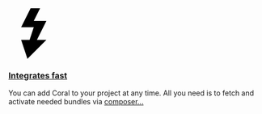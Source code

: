 <div>
    <!-- https://useiconic.com/open/, flash -->
    <a href="/documentation/quick-start/installation">
        <svg xmlns="http://www.w3.org/2000/svg" width="100" height="100" viewBox="0 0 8 8">
          <path d="M1.5 0l-1.5 3h2l-.66 2h-1.34l1 3 3-3h-1.5l1.5-3h-2l1-2h-1.5z" transform="translate(2)" />
        </svg>
    </a>
</div>

### [Integrates fast](/documentation/quick-start/installation)

You can add Coral to your project at any time. All you need is to fetch and activate needed bundles via [composer...](/documentation/quick-start/installation)